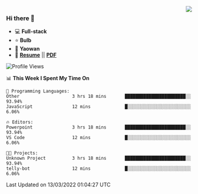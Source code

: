 <img align="right" src="https://github-readme-stats.vercel.app/api?username=LolipopJ&show_icons=true&count_private=true&hide_title=true&include_all_commits=true&theme=vue">

### Hi there 👋

- :computer: **Full-stack**
- :star: **Bulb**
- :pill: **Yaowan**
- :milky_way: [**Resume**](https://lolipopj.github.io/resume/) || [**PDF**](https://cdn.jsdelivr.net/gh/lolipopj/resume/export/resume-en.pdf)

<!--START_SECTION:waka-->
![Profile Views](http://img.shields.io/badge/Profile%20Views-22-blue)

📊 **This Week I Spent My Time On** 

```text
💬 Programming Languages: 
Other                    3 hrs 18 mins       ███████████████████████░░   93.94% 
JavaScript               12 mins             █░░░░░░░░░░░░░░░░░░░░░░░░   6.06%

🔥 Editors: 
Powerpoint               3 hrs 18 mins       ███████████████████████░░   93.94% 
VS Code                  12 mins             █░░░░░░░░░░░░░░░░░░░░░░░░   6.06%

🐱‍💻 Projects: 
Unknown Project          3 hrs 18 mins       ███████████████████████░░   93.94% 
telly-bot                12 mins             █░░░░░░░░░░░░░░░░░░░░░░░░   6.06%

```


 Last Updated on 13/03/2022 01:04:27 UTC
<!--END_SECTION:waka-->

